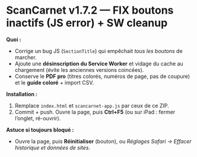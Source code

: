 # ScanCarnet v1.7.2 — FIX boutons inactifs (JS error) + SW cleanup

**Quoi :**
- Corrige un bug JS (`SectionTitle`) qui empêchait *tous les boutons* de marcher.
- Ajoute une **désinscription du Service Worker** et vidage du cache au chargement (évite les anciennes versions coincées).
- Conserve le **PDF pro** (titres colorés, numéros de page, pas de coupure) et le **guide coloré** + import CSV.

**Installation :**
1. Remplace `index.html` et `scancarnet-app.js` par ceux de ce ZIP.
2. Commit + push. Ouvre la page, puis **Ctrl+F5** (ou sur iPad : fermer l’onglet, ré-ouvrir).

**Astuce si toujours bloqué :**
- Ouvre la page, puis **Réinitialiser** (bouton), ou *Réglages Safari → Effacer historique et données de sites*.
